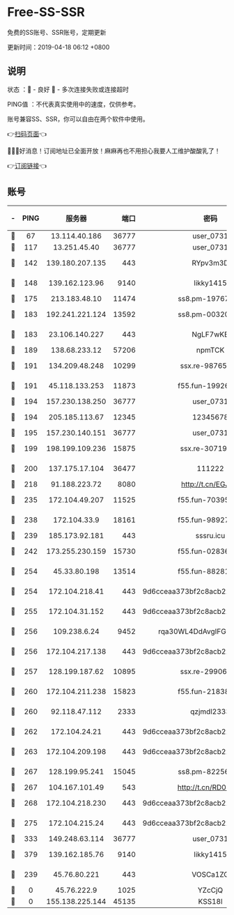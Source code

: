 # Free-SS-SSR

免费的SS账号、SSR账号，定期更新

更新时间：2019-04-18 06:12 +0800

## 说明

状态     ：🙂 - 良好 🙁 - 多次连接失败或连接超时

PING值   ：不代表真实使用中的速度，仅供参考。

账号兼容SS、SSR，你可以自由在两个软件中使用。

👉[扫码页面](https://liesauer.github.io/Free-SS-SSR/)👈

🎉🎉🎉好消息！订阅地址已全面开放！麻麻再也不用担心我要人工维护酸酸乳了！

👉[订阅链接](https://www.liesauer.net/yogurt/subscribe?ACCESS_TOKEN=DAYxR3mMaZAsaqUb)👈

## 账号

|-|PING|服务器|端口|密码|加密方式|区域|
|:----:|:----:|:-----:|-----:|:----:|:----:|:----:|
|🙂|67|13.114.40.186|36777|user_0731|chacha20|JP|
|🙂|117|13.251.45.40|36777|user_0731|chacha20|SG|
|🙂|142|139.180.207.135|443|RYpv3m3D|aes-256-cfb|JP|
|🙂|148|139.162.123.96|9140|likky1415|aes-256-cfb|JP|
|🙂|175|213.183.48.10|11474|ss8.pm-19767965|rc4-md5|RU|
|🙂|183|192.241.221.124|13592|ss8.pm-00320498|aes-256-cfb|US|
|🙂|183|23.106.140.227|443|NgLF7wKB|aes-256-cfb|US|
|🙂|189|138.68.233.12|57206|npmTCK|rc4-md5|US|
|🙂|191|134.209.48.248|10299|ssx.re-98765890|aes-256-cfb|US|
|🙂|191|45.118.133.253|11873|f55.fun-19926272|aes-256-cfb|SG|
|🙂|194|157.230.138.250|36777|user_0731|chacha20|US|
|🙂|194|205.185.113.67|12345|12345678|aes-256-cfb|US|
|🙂|195|157.230.140.151|36777|user_0731|chacha20|US|
|🙂|199|198.199.109.236|15875|ssx.re-30719471|aes-256-cfb|US|
|🙂|200|137.175.17.104|36477|111222|aes-256-cfb|US|
|🙂|218|91.188.223.72|8080|http://t.cn/EGJIyrl|rc4-md5|RU|
|🙂|235|172.104.49.207|11525|f55.fun-70395503|aes-256-cfb|SG|
|🙂|238|172.104.33.9|18161|f55.fun-98927194|aes-256-cfb|SG|
|🙂|239|185.173.92.181|443|sssru.icu|rc4-md5|RU|
|🙂|242|173.255.230.159|15730|f55.fun-02836534|aes-256-cfb|US|
|🙂|254|45.33.80.198|13514|f55.fun-88281317|aes-256-cfb|US|
|🙂|254|172.104.218.41|443|9d6cceaa373bf2c8acb22e60b6a58be6|aes-256-cfb|US|
|🙂|255|172.104.31.152|443|9d6cceaa373bf2c8acb22e60b6a58be6|aes-256-cfb|US|
|🙂|256|109.238.6.24|9452|rqa30WL4DdAvgIFG6Fs3znzTa|aes-256-cfb|FR|
|🙂|256|172.104.217.138|443|9d6cceaa373bf2c8acb22e60b6a58be6|aes-256-cfb|US|
|🙂|257|128.199.187.62|10895|ssx.re-29906506|aes-256-cfb|SG|
|🙂|260|172.104.211.238|15823|f55.fun-21838256|aes-256-cfb|US|
|🙂|260|92.118.47.112|2333|qzjmdl2333|aes-256-cfb|US|
|🙂|262|172.104.24.21|443|9d6cceaa373bf2c8acb22e60b6a58be6|aes-256-cfb|US|
|🙂|263|172.104.209.198|443|9d6cceaa373bf2c8acb22e60b6a58be6|aes-256-cfb|US|
|🙂|267|128.199.95.241|15045|ss8.pm-82256023|aes-256-cfb|SG|
|🙂|267|104.167.101.49|543|http://t.cn/RD0D7sx|rc4-md5|CA|
|🙂|268|172.104.218.230|443|9d6cceaa373bf2c8acb22e60b6a58be6|aes-256-cfb|US|
|🙂|275|172.104.215.24|443|9d6cceaa373bf2c8acb22e60b6a58be6|aes-256-cfb|US|
|🙂|333|149.248.63.114|36777|user_0731|chacha20|CA|
|🙂|379|139.162.185.76|9140|likky1415|aes-256-cfb|DE|
|🙁|239|45.76.80.221|443|VOSCa1ZG|aes-256-cfb|DE|
|🙁|0|45.76.222.9|1025|YZcCjQ|rc4-md5|JP|
|🙁|0|155.138.225.144|45135|KSS18l|rc4-md5|US|
